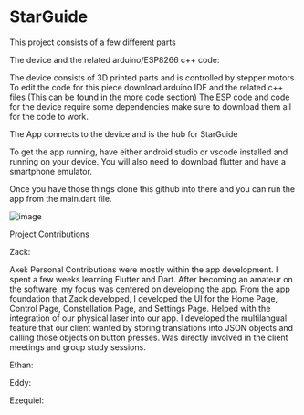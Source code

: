 # StarGuide
This project consists of a few different parts

The device and the related arduino/ESP8266 c++ code:

The device consists of 3D printed parts and is controlled by stepper motors
To edit the code for this piece download arduino IDE and the related c++ files (This can be found in the more code section)
The ESP code and code for the device require some dependencies make sure to download them all for the code to work.

The App connects to the device and is the hub for StarGuide

To get the app running, have either android studio or vscode installed and running on your device.
You will also need to download flutter and have a smartphone emulator.

[flutter install link]:https://docs.flutter.dev/get-started/install

Once you have those things clone this github into there and you can run the app from the main.dart file.

![image](https://user-images.githubusercontent.com/89491308/204365442-2011098f-0a64-4aa2-a758-9486ca69ab87.png)


Project Contributions


Zack:


Axel: Personal Contributions were mostly within the app development. I spent a few weeks learning Flutter and Dart. After becoming an amateur on the software, my focus was centered on developing the app. From the app foundation that Zack developed, I developed the UI for the Home Page, Control Page, Constellation Page, and Settings Page. Helped with the integration of our physical laser into our app. I developed the multilangual feature that our client wanted by storing translations into JSON objects and calling those objects on button presses. Was directly involved in the client meetings and group study sessions.


Ethan:


Eddy:


Ezequiel:






